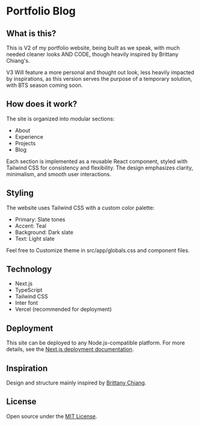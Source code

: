 
# Portfolio Blog

## What is this?

This is V2 of my portfolio website, being built as we speak, with much needed cleaner looks AND CODE, though heavily inspired by Brittany Chiang's.

V3 Will feature a more personal and thought out look, less heavily impacted by inspirations, as this version serves the purpose of a temporary solution, with BTS season coming soon.

## How does it work?

The site is organized into modular sections:
- About
- Experience
- Projects
- Blog

Each section is implemented as a reusable React component, styled with Tailwind CSS for consistency and flexibility. The design emphasizes clarity, minimalism, and smooth user interactions.

## Styling

The website uses Tailwind CSS with a custom color palette:

- Primary: Slate tones
- Accent: Teal
- Background: Dark slate
- Text: Light slate

Feel free to Customize theme in src/app/globals.css and component files.

## Technology

- Next.js
- TypeScript
- Tailwind CSS
- Inter font
- Vercel (recommended for deployment)

## Deployment

This site can be deployed to any Node.js-compatible platform. For more details, see the [Next.js deployment documentation](https://nextjs.org/docs/app/building-your-application/deploying).

## Inspiration

Design and structure mainly inspired by [Brittany Chiang](https://brittanychiang.com/).

## License

Open source under the [MIT License](LICENSE).
